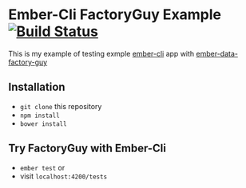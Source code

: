 # Ember-Cli FactoryGuy Example [![Build Status](https://travis-ci.org/tmcgilchrist/ember-cli-factory-guy-example.svg?branch=master)](https://travis-ci.org/tmcgilchrist/ember-cli-factory-guy-example)

This is my example of testing exmple [ember-cli](https://github.com/stefanpenner/ember-cli) app with [ember-data-factory-guy](https://github.com/danielspaniel/ember-data-factory-guy)

## Installation

* `git clone` this repository
* `npm install`
* `bower install`

## Try FactoryGuy with Ember-Cli

* `ember test`
or
* visit `localhost:4200/tests`


